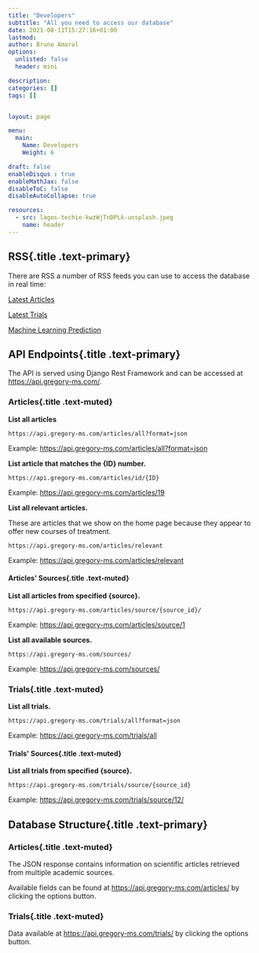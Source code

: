```yaml
---
title: "Developers"
subtitle: "All you need to access our database"
date: 2021-08-11T15:27:16+01:00
lastmod: 
author: Bruno Amaral
options:
  unlisted: false
  header: mini

description: 
categories: []
tags: []


layout: page

menu:
  main:
    Name: Developers
    Weight: 6

draft: false
enableDisqus : true
enableMathJax: false
disableToC: false
disableAutoCollapse: true

resources:
  - src: lagos-techie-kwzWjTnDPLk-unsplash.jpeg
    name: header
---
```


<div class="col-md-6 mx-auto">

## RSS{.title .text-primary}

There are RSS a number of RSS feeds you can use to access the database in real time:


<a class="btn btn-outline-primary" href="https://api.gregory-ms.com/feed/latest/articles/"><i class="fas fa-rss"></i> Latest Articles</a>

<a class="btn btn-outline-primary" href="https://api.gregory-ms.com/feed/latest/trials/"><i class="fas fa-rss"></i> Latest Trials</a>

<a class="btn btn-outline-primary" href="https://api.gregory-ms.com/feed/machine-learning/"><i class="fas fa-rss"></i> Machine Learning Prediction</a>



## API Endpoints{.title .text-primary}


The API is served using Django Rest Framework and can be accessed at <https://api.gregory-ms.com/>. 

### Articles{.title .text-muted}

**List all articles**

`https://api.gregory-ms.com/articles/all?format=json`

Example: <a href="https://api.gregory-ms.com/articles/all?format=json">https://api.gregory-ms.com/articles/all?format=json</a>

**List article that matches the {ID} number.**    

`https://api.gregory-ms.com/articles/id/{ID}`


Example: <a href="https://api.gregory-ms.com/articles/19">https://api.gregory-ms.com/articles/19</a>


**List all relevant articles.**    

These are articles that we show on the home page because they appear to offer new courses of treatment.

`https://api.gregory-ms.com/articles/relevant`

Example: <a href="https://api.gregory-ms.com/articles/relevant">https://api.gregory-ms.com/articles/relevant</a>

#### Articles' Sources{.title .text-muted}

**List all articles from specified {source}.**

`https://api.gregory-ms.com/articles/source/{source_id}/`

Example: <a href="https://api.gregory-ms.com/articles/source/1">https://api.gregory-ms.com/articles/source/1</a>

**List all available sources.**

`https://api.gregory-ms.com/sources/`

Example: <a href="https://api.gregory-ms.com/sources/">https://api.gregory-ms.com/sources/</a>

### Trials{.title .text-muted}

**List all trials.**    

`https://api.gregory-ms.com/trials/all?format=json`

Example: <a href="https://api.gregory-ms.com/trials/all">https://api.gregory-ms.com/trials/all</a>

#### Trials' Sources{.title .text-muted}

**List all trials from specified {source}.**    

`https://api.gregory-ms.com/trials/source/{source_id}`

Example: <a href="https://api.gregory-ms.com/trials/source/12/">https://api.gregory-ms.com/trials/source/12/</a>

## Database Structure{.title .text-primary}

### Articles{.title .text-muted}

The JSON response contains information on scientific articles retrieved from multiple academic sources.

Available fields can be found at https://api.gregory-ms.com/articles/ by clicking the options button.


### Trials{.title .text-muted}

Data available at https://api.gregory-ms.com/trials/ by clicking the options button.

</div>